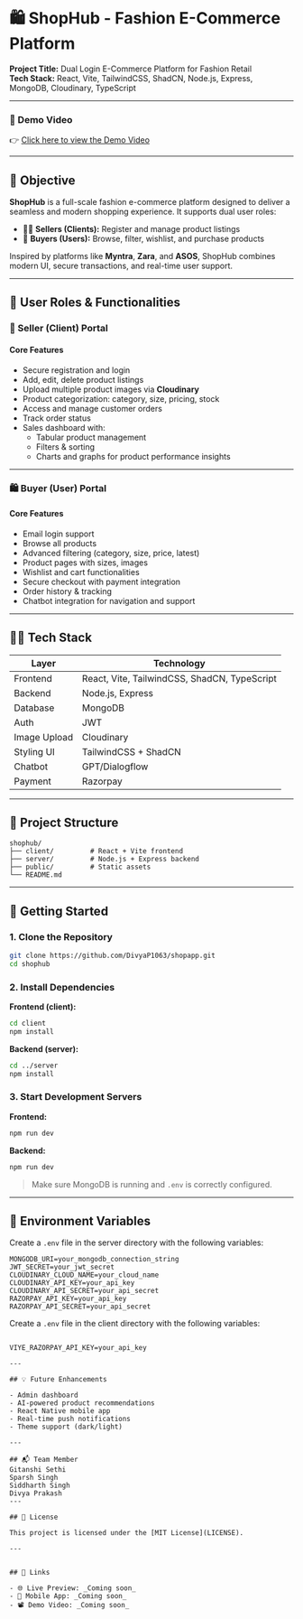 # 🛍️ ShopHub - Fashion E-Commerce Platform

**Project Title:** Dual Login E-Commerce Platform for Fashion Retail  
**Tech Stack:** React, Vite, TailwindCSS, ShadCN, Node.js, Express, MongoDB, Cloudinary, TypeScript

---

### 🔗 Demo Video

👉 [Click here to view the Demo Video](https://player.cloudinary.com/embed/?cloud_name=dfvs0kijp&public_id=shophub_prototype_den94y&profile=cld-default)

---

## 🎯 Objective

**ShopHub** is a full-scale fashion e-commerce platform designed to deliver a seamless and modern shopping experience. It supports dual user roles:

- 👩‍💼 **Sellers (Clients):** Register and manage product listings
- 🛒 **Buyers (Users):** Browse, filter, wishlist, and purchase products

Inspired by platforms like **Myntra**, **Zara**, and **ASOS**, ShopHub combines modern UI, secure transactions, and real-time user support.

---

## 👥 User Roles & Functionalities

### 🧾 Seller (Client) Portal

#### Core Features
- Secure registration and login
- Add, edit, delete product listings
- Upload multiple product images via **Cloudinary**
- Product categorization: category, size, pricing, stock
- Access and manage customer orders
- Track order status
- Sales dashboard with:
  - Tabular product management
  - Filters & sorting
  - Charts and graphs for product performance insights

---

### 🛍️ Buyer (User) Portal

#### Core Features
- Email login support
- Browse all products
- Advanced filtering (category, size, price, latest)
- Product pages with sizes, images
- Wishlist and cart functionalities
- Secure checkout with payment integration 
- Order history & tracking
- Chatbot integration for navigation and support

---

## 🧑‍💻 Tech Stack

| Layer        | Technology                             |
|--------------|-----------------------------------------|
| Frontend     | React, Vite, TailwindCSS, ShadCN, TypeScript |
| Backend      | Node.js, Express                        |
| Database     | MongoDB                                 |
| Auth         | JWT                             |
| Image Upload | Cloudinary                                |
| Styling UI   | TailwindCSS + ShadCN                    |
| Chatbot      | GPT/Dialogflow               |
| Payment      | Razorpay           |

---

## 📁 Project Structure

```
shophub/
├── client/         # React + Vite frontend
├── server/         # Node.js + Express backend
├── public/         # Static assets
└── README.md
```

---

## 🚀 Getting Started

### 1. Clone the Repository

```bash
git clone https://github.com/DivyaP1063/shopapp.git
cd shophub
```

### 2. Install Dependencies

**Frontend (client):**
```bash
cd client
npm install
```

**Backend (server):**
```bash
cd ../server
npm install
```

### 3. Start Development Servers

**Frontend:**
```bash
npm run dev
```

**Backend:**
```bash
npm run dev
```

> Make sure MongoDB is running and `.env` is correctly configured.

---

## 🔐 Environment Variables

Create a `.env` file in the server directory with the following variables:

```env
MONGODB_URI=your_mongodb_connection_string
JWT_SECRET=your_jwt_secret
CLOUDINARY_CLOUD_NAME=your_cloud_name
CLOUDINARY_API_KEY=your_api_key
CLOUDINARY_API_SECRET=your_api_secret
RAZORPAY_API_KEY=your_api_key
RAZORPAY_API_SECRET=your_api_secret
```
Create a `.env` file in the client directory with the following variables:

```env

VIYE_RAZORPAY_API_KEY=your_api_key

---

## 💡 Future Enhancements

- Admin dashboard
- AI-powered product recommendations
- React Native mobile app
- Real-time push notifications
- Theme support (dark/light)

---

## 📬 Team Member
Gitanshi Sethi
Sparsh Singh
Siddharth Singh
Divya Prakash
---

## 📄 License

This project is licensed under the [MIT License](LICENSE).

---


## 📎 Links

- 🌐 Live Preview: _Coming soon_
- 📱 Mobile App: _Coming soon_
- 📽️ Demo Video: _Coming soon_